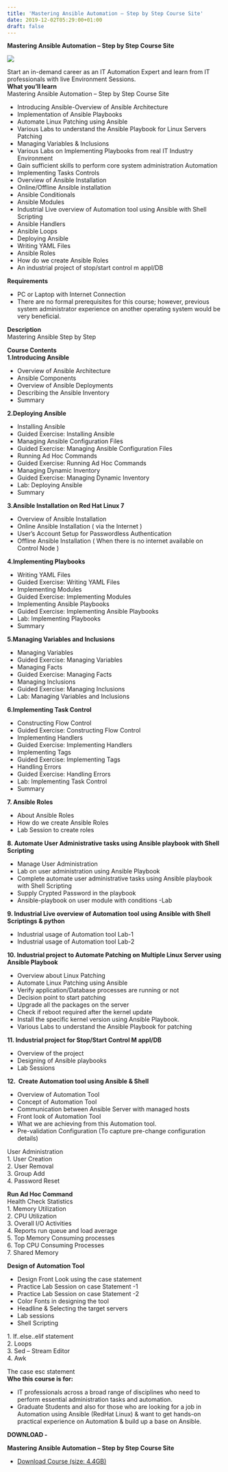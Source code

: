 ```yaml
---
title: 'Mastering Ansible Automation – Step by Step Course Site'
date: 2019-12-02T05:29:00+01:00
draft: false
---
```


**Mastering Ansible Automation – Step by Step Course Site**  

[![](https://1.bp.blogspot.com/-XJ1-Tg2QXfs/XeSS1vdFyII/AAAAAAAABl8/OuAokTwkb3wfOC3Sgw9yIZYiswztOePugCNcBGAsYHQ/s400/Mastering-Ansible-Automation-Step-by-Step-Course-Site.jpg)](https://1.bp.blogspot.com/-XJ1-Tg2QXfs/XeSS1vdFyII/AAAAAAAABl8/OuAokTwkb3wfOC3Sgw9yIZYiswztOePugCNcBGAsYHQ/s1600/Mastering-Ansible-Automation-Step-by-Step-Course-Site.jpg)

Start an in-demand career as an IT Automation Expert and learn from IT professionals with live Environment Sessions.  
**What you’ll learn**  
Mastering Ansible Automation – Step by Step Course Site  

*   Introducing Ansible-Overview of Ansible Architecture
*   Implementation of Ansible Playbooks
*   Automate Linux Patching using Ansible
*   Various Labs to understand the Ansible Playbook for Linux Servers Patching
*   Managing Variables & Inclusions
*   Various Labs on Implementing Playbooks from real IT Industry Environment
*   Gain sufficient skills to perform core system administration Automation
*   Implementing Tasks Controls
*   Overview of Ansible Installation
*   Online/Offline Ansible installation
*   Ansible Conditionals
*   Ansible Modules
*   Industrial Live overview of Automation tool using Ansible with Shell Scripting
*   Ansible Handlers
*   Ansible Loops
*   Deploying Ansible
*   Writing YAML Files
*   Ansible Roles
*   How do we create Ansible Roles
*   An industrial project of stop/start control m appl/DB

  
**Requirements**  

*   PC or Laptop with Internet Connection
*   There are no formal prerequisites for this course; however, previous system administrator experience on another operating system would be very beneficial.

  
**Description**  
Mastering Ansible Step by Step  
  
**Course Contents**  
**1.Introducing Ansible**  

*   Overview of Ansible Architecture
*   Ansible Components
*   Overview of Ansible Deployments
*   Describing the Ansible Inventory
*   Summary

  
**2.Deploying Ansible**  

*   Installing Ansible
*   Guided Exercise: Installing Ansible
*   Managing Ansible Configuration Files
*   Guided Exercise: Managing Ansible Configuration Files
*   Running Ad Hoc Commands
*   Guided Exercise: Running Ad Hoc Commands
*   Managing Dynamic Inventory
*   Guided Exercise: Managing Dynamic Inventory
*   Lab: Deploying Ansible
*   Summary

**3.Ansible Installation on Red Hat Linux 7**  

*   Overview of Ansible Installation
*   Online Ansible Installation ( via the Internet )
*   User’s Account Setup for Passwordless Authentication
*   Offline Ansible Installation ( When there is no internet available on Control Node )

**4.Implementing Playbooks**  

*   Writing YAML Files
*   Guided Exercise: Writing YAML Files
*   Implementing Modules
*   Guided Exercise: Implementing Modules
*   Implementing Ansible Playbooks
*   Guided Exercise: Implementing Ansible Playbooks
*   Lab: Implementing Playbooks
*   Summary

**5.Managing Variables and Inclusions**  

*   Managing Variables
*   Guided Exercise: Managing Variables
*   Managing Facts
*   Guided Exercise: Managing Facts
*   Managing Inclusions
*   Guided Exercise: Managing Inclusions
*   Lab: Managing Variables and Inclusions

**6.Implementing Task Control**  

*   Constructing Flow Control
*   Guided Exercise: Constructing Flow Control
*   Implementing Handlers
*   Guided Exercise: Implementing Handlers
*   Implementing Tags
*   Guided Exercise: Implementing Tags
*   Handling Errors
*   Guided Exercise: Handling Errors
*   Lab: Implementing Task Control
*   Summary

**7\. Ansible Roles**  

*   About Ansible Roles
*   How do we create Ansible Roles
*   Lab Session to create roles

**8\. Automate User Administrative tasks using Ansible playbook with Shell Scripting**  

*   Manage User Administration
*   Lab on user administration using Ansible Playbook
*   Complete automate user administrative tasks using Ansible playbook with Shell Scripting
*   Supply Crypted Password in the playbook
*   Ansible-playbook on user module with conditions -Lab

**9\. Industrial Live overview of Automation tool using Ansible with Shell Scriptings & python**  

*   Industrial usage of Automation tool Lab-1
*   Industrial usage of Automation tool Lab-2

**10\. Industrial project to Automate Patching on Multiple Linux Server using Ansible Playbook**  

*   Overview about Linux Patching
*   Automate Linux Patching using Ansible
*   Verify application/Database processes are running or not
*   Decision point to start patching
*   Upgrade all the packages on the server
*   Check if reboot required after the kernel update
*   Install the specific kernel version using Ansible Playbook.
*   Various Labs to understand the Ansible Playbook for patching

**11\. Industrial project for Stop/Start Control M appl/DB**  

*   Overview of the project
*   Designing of Ansible playbooks
*   Lab Sessions

**12.  Create Automation tool using Ansible & Shell**  

*   Overview of Automation Tool
*   Concept of Automation Tool
*   Communication between Ansible Server with managed hosts
*   Front look of Automation Tool
*   What we are achieving from this Automation tool.
*   Pre-validation Configuration (To capture pre-change configuration details)

User Administration  
1\. User Creation  
2\. User Removal  
3\. Group Add  
4\. Password Reset  
  
**Run Ad Hoc Command**  
Health Check Statistics  
1\. Memory Utilization  
2\. CPU Utilization  
3\. Overall I/O Activities  
4\. Reports run queue and load average  
5\. Top Memory Consuming processes  
6\. Top CPU Consuming Processes  
7\. Shared Memory  
  
**Design of Automation Tool**  

*   Design Front Look using the case statement
*   Practice Lab Session on case Statement -1
*   Practice Lab Session on case Statement -2
*   Color Fonts in designing the tool
*   Headline & Selecting the target servers
*   Lab sessions
*   Shell Scripting

  
1\. If..else..elif statement  
2\. Loops  
3\. Sed – Stream Editor  
4\. Awk  
  
The case esc statement  
**Who this course is for:**  

*   IT professionals across a broad range of disciplines who need to perform essential administration tasks and automation.
*   Graduate Students and also for those who are looking for a job in Automation using Ansible (RedHat Linux) & want to get hands-on practical experience on Automation & build up a base on Ansible.

**DOWNLOAD -**

**Mastering Ansible Automation – Step by Step Course Site**

  

*   [Download Course (size: 4.4GB)](https://zagred.com/RDyDA)